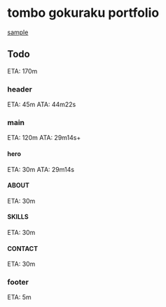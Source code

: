 # tombo gokuraku portfolio

[sample](https://tombo-gokuraku.github.io/portfolio/)

## Todo
ETA: 170m
### header
ETA: 45m
ATA: 44m22s
### main
ETA: 120m
ATA: 29m14s+
#### hero
ETA: 30m
ATA: 29m14s
#### ABOUT
ETA: 30m
#### SKILLS
ETA: 30m
#### CONTACT
ETA: 30m
### footer
ETA: 5m
